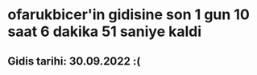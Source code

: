 # ofarukbicer'in gidisine son 1 gun 10 saat 6 dakika 51 saniye kaldi

## Gidis tarihi: 30.09.2022 :(